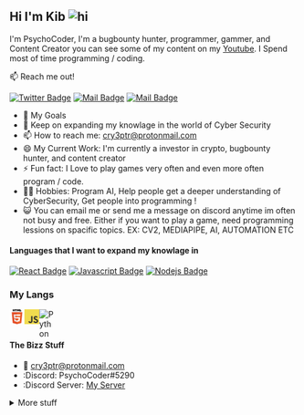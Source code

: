 ## Hi I'm Kib <img src="https://user-images.githubusercontent.com/1303154/88677602-1635ba80-d120-11ea-84d8-d263ba5fc3c0.gif" width="28px" alt="hi">

I'm PsychoCoder, I'm a bugbounty hunter, programmer, gammer, and Content Creator you can see some of my content on my [Youtube](https://www.youtube.com/channel/UCK-qpza1oAcb718SgIR_XGg). I Spend most of time programming / coding.

:mailbox: Reach me out!

[![Twitter Badge](https://img.shields.io/badge/-@PsychoCoder-1ca0f1?style=flat&labelColor=1ca0f1&logo=twitter&logoColor=white&link=https://twitter.com/PsychoCodeP)](https://twitter.com/PsychoCodeP) [![Mail Badge](https://img.shields.io/badge/-PsychoCoder-e74c3c?style=flat&labelColor=e74c3c&logo=youtube&logoColor=white)](https://www.youtube.com/channel/UCK-qpza1oAcb718SgIR_XGg) [![Mail Badge](https://img.shields.io/badge/-Email-c0392b?style=flat&labelColor=c0392b&logo=gmail&logoColor=white)](mailto:cry3ptr@protonmail.com)

<!-- TODO: Add last video link -->

- 🔭 My Goals
- 🤔 Keep on expanding my knowlage in the world of Cyber Security
- 📫 How to reach me: cry3ptr@protonmail.com
- 😄 My Current Work: I'm currently a investor in crypto, bugbounty hunter, and content creator
- ⚡ Fun fact: I Love to play games very often and even more often program / code.
- 🐱‍👤 Hobbies: Program AI, Help people get a deeper understanding of CyberSecurity, Get people into programming !
- 😺 You can email me or send me a message on discord anytime im often not busy and free. Either if you want to play a game, need programming lessions on spacific topics. EX: CV2, MEDIAPIPE, AI, AUTOMATION ETC

#### Languages that I want to expand my knowlage in

<!-- TODO: Languages that I want to expand my knowlage in -->

[![React Badge](https://img.shields.io/badge/-React-61DBFB?style=for-the-badge&labelColor=black&logo=react&logoColor=61DBFB)](#) [![Javascript Badge](https://img.shields.io/badge/-Javascript-F0DB4F?style=for-the-badge&labelColor=black&logo=javascript&logoColor=F0DB4F)](#) [![Nodejs Badge](https://img.shields.io/badge/-Nodejs-3C873A?style=for-the-badge&labelColor=black&logo=node.js&logoColor=3C873A)](#)
### My Langs

[<img align="left" alt="HTML5" width="26px" src="https://raw.githubusercontent.com/github/explore/80688e429a7d4ef2fca1e82350fe8e3517d3494d/topics/html/html.png" />][html]

[<img align="left" alt="JavaScript" width="26px" src="https://raw.githubusercontent.com/github/explore/80688e429a7d4ef2fca1e82350fe8e3517d3494d/topics/javascript/javascript.png" />][javascript]



[<img align="left" alt="Python" width="26px" src="https://images.hdqwalls.com/download/python-logo-4k-i6-2048x2048.jpg" />][python]

<br />
<br />

#### The Bizz Stuff
- :email: cry3ptr@protonmail.com
- :Discord: PsychoCoder#5290
- :Discord Server: [My Server](https://discord.gg/GFxyqdu)


<!-- #### Profile Visits 

![visitors]() -->

<details>
<summary>
  More stuff
</summary>

<br >

Certified Jr.Penetration Tester (eJPT)

#### What is eJPT?

The eJPT is a cyber security certification that is provided by the company [elearnsecurity](https://elearnsecurity.com/product/ejpt-certification/).

#### Coding Stats

<!--START_SECTION:waka-->
```text
Python   2 hrs 37 mins   █████████████████████████   100.00 % 
```
<!--END_SECTION:waka-->

#### Profile Visits

![visitors](https://visitor-badge.glitch.me/badge?page_id=MalwareMix.MalwareMix)

#### Profile Stats

[![PsychoCoder's GitHub stats](https://github-readme-stats.vercel.app/api?username=MalwareMix&hide=contribs,prs&theme=radical)](https://github.com/MalwareMix/github-readme-stats)


</details>


[html]: https://www.w3schools.com/html/
[javascript]: https://www.w3schools.com/Js/
[python]: https://www.python.org/
